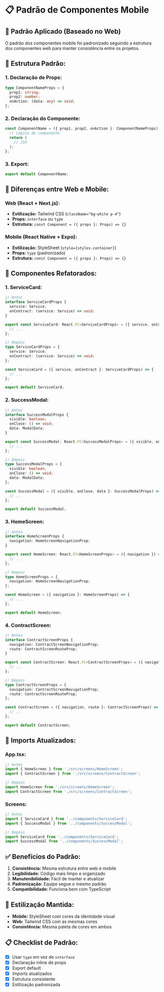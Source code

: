 # 📋 Padrão de Componentes Mobile

## 🎯 **Padrão Aplicado (Baseado no Web)**

O padrão dos componentes mobile foi padronizado seguindo a estrutura dos componentes web para manter consistência entre os projetos.

## 📝 **Estrutura Padrão:**

### **1. Declaração de Props:**
```typescript
type ComponentNameProps = {
  prop1: string;
  prop2: number;
  onAction: (data: any) => void;
};
```

### **2. Declaração do Componente:**
```typescript
const ComponentName = ({ prop1, prop2, onAction }: ComponentNameProps) => {
  // Lógica do componente
  return (
    // JSX
  );
};
```

### **3. Export:**
```typescript
export default ComponentName;
```

## 🔄 **Diferenças entre Web e Mobile:**

### **Web (React + Next.js):**
- **Estilização:** Tailwind CSS (`className="bg-white p-4"`)
- **Props:** `interface` ou `type`
- **Estrutura:** `const Component = ({ props }: Props) => {}`

### **Mobile (React Native + Expo):**
- **Estilização:** StyleSheet (`style={styles.container}`)
- **Props:** `type` (padronizado)
- **Estrutura:** `const Component = ({ props }: Props) => {}`

## 📁 **Componentes Refatorados:**

### **1. ServiceCard:**
```typescript
// Antes
interface ServiceCardProps {
  service: Service;
  onContract: (service: Service) => void;
}

export const ServiceCard: React.FC<ServiceCardProps> = ({ service, onContract }) => {
  // ...
};

// Depois
type ServiceCardProps = {
  service: Service;
  onContract: (service: Service) => void;
};

const ServiceCard = ({ service, onContract }: ServiceCardProps) => {
  // ...
};

export default ServiceCard;
```

### **2. SuccessModal:**
```typescript
// Antes
interface SuccessModalProps {
  visible: boolean;
  onClose: () => void;
  data: ModalData;
}

export const SuccessModal: React.FC<SuccessModalProps> = ({ visible, onClose, data }) => {
  // ...
};

// Depois
type SuccessModalProps = {
  visible: boolean;
  onClose: () => void;
  data: ModalData;
};

const SuccessModal = ({ visible, onClose, data }: SuccessModalProps) => {
  // ...
};

export default SuccessModal;
```

### **3. HomeScreen:**
```typescript
// Antes
interface HomeScreenProps {
  navigation: HomeScreenNavigationProp;
}

export const HomeScreen: React.FC<HomeScreenProps> = ({ navigation }) => {
  // ...
};

// Depois
type HomeScreenProps = {
  navigation: HomeScreenNavigationProp;
};

const HomeScreen = ({ navigation }: HomeScreenProps) => {
  // ...
};

export default HomeScreen;
```

### **4. ContractScreen:**
```typescript
// Antes
interface ContractScreenProps {
  navigation: ContractScreenNavigationProp;
  route: ContractScreenRouteProp;
}

export const ContractScreen: React.FC<ContractScreenProps> = ({ navigation, route }) => {
  // ...
};

// Depois
type ContractScreenProps = {
  navigation: ContractScreenNavigationProp;
  route: ContractScreenRouteProp;
};

const ContractScreen = ({ navigation, route }: ContractScreenProps) => {
  // ...
};

export default ContractScreen;
```

## 🔧 **Imports Atualizados:**

### **App.tsx:**
```typescript
// Antes
import { HomeScreen } from './src/screens/HomeScreen';
import { ContractScreen } from './src/screens/ContractScreen';

// Depois
import HomeScreen from './src/screens/HomeScreen';
import ContractScreen from './src/screens/ContractScreen';
```

### **Screens:**
```typescript
// Antes
import { ServiceCard } from '../components/ServiceCard';
import { SuccessModal } from '../components/SuccessModal';

// Depois
import ServiceCard from '../components/ServiceCard';
import SuccessModal from '../components/SuccessModal';
```

## ✅ **Benefícios do Padrão:**

1. **Consistência:** Mesma estrutura entre web e mobile
2. **Legibilidade:** Código mais limpo e organizado
3. **Manutenibilidade:** Fácil de manter e atualizar
4. **Padronização:** Equipe segue o mesmo padrão
5. **Compatibilidade:** Funciona bem com TypeScript

## 🎨 **Estilização Mantida:**

- **Mobile:** StyleSheet com cores da identidade visual
- **Web:** Tailwind CSS com as mesmas cores
- **Consistência:** Mesma paleta de cores em ambos

## 📋 **Checklist de Padrão:**

- [x] Usar `type` em vez de `interface`
- [x] Declaração inline de props
- [x] Export default
- [x] Imports atualizados
- [x] Estrutura consistente
- [x] Estilização padronizada 